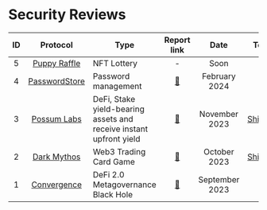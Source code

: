 # Security Reviews

| ID  |                                  Protocol                                  | Type                                                                              |                     Report link                      |      Date      |      Team   |
| :-: | :------------------------------------------------------------------------: | --------------------------------------------------------------------------------- | :--------------------------------------------------: | :------------: | :------------: |
| 5  |                        [Puppy Raffle](https://www.codehawks.com/contests/clo383y5c000jjx087qrkbrj8)              | NFT Lottery                    |                  -                        | Soon  | - |
| 4  |                        [PasswordStore](https://www.codehawks.com/contests/clnuo221v0001l50aomgo4nyn)              | Password management                     |                         [📄](reports/2024_02_19_passwordstore_security_review.pdf)                         | February 2024  | - |
| 3  |                 [Possum Labs](https://www.possumlabs.io/)                  | DeFi, Stake yield-bearing assets and receive instant upfront yield                |     [📄](https://github.com/shieldify-security/audits-portfolio/blob/main/reports/PossumLabs-Security-Review.pdf)     |  November 2023  | [Shieldify](https://www.shieldify.org/) |
| 2  |                  [Dark Mythos](https://dark-mythos.com/)                   | Web3 Trading Card Game                                                | [📄](https://github.com/shieldify-security/audits-portfolio/blob/main/reports/DarkMythos-Security-Review.pdf)  | October 2023  | [Shieldify](https://www.shieldify.org/) |
| 1  |                  [Convergence](https://cvg.finance/)                   | DeFi 2.0 Metagovernance Black Hole                                               | [📄](reports/2023_09_18_convergence_finance_gas_report.md)  | September 2023  | - |


